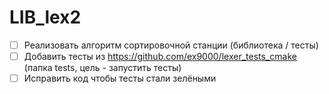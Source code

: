 # LIB_lex2

- [ ] Реализовать алгоритм сортировочной станции (библиотека / тесты)
- [ ] Добавить тесты из https://github.com/ex9000/lexer_tests_cmake (папка tests, цель - запустить тесты)
- [ ] Исправить код чтобы тесты стали зелёными
